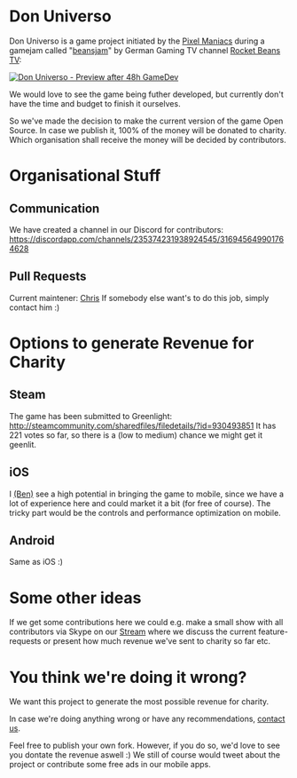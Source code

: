 # Don Universo

Don Universo is a game project initiated by the [Pixel Maniacs](https://twitter.com/pixel_maniacs) during a gamejam called "[beansjam](http://jams.gamejolt.io/beansjam)" by German Gaming TV channel [Rocket Beans TV](https://www.rocketbeans.tv):

[![Don Universo - Preview after 48h GameDev](http://pixel-maniacs.com/uploads/donuniverso2.gif)](http://www.youtube.com/watch?v=R9mJScr46g8)

We would love to see the game being futher developed, but currently don't have the time and budget to finish it ourselves.

So we've made the decision to make the current version of the game Open Source.
In case we publish it, 100% of the money will be donated to charity.
Which organisation shall receive the money will be decided by contributors.

# Organisational Stuff

## Communication

We have created a channel in our Discord for contributors:
https://discordapp.com/channels/235374231938924545/316945649901764628

## Pull Requests

Current maintener: [Chris](https://twitter.com/hinzundcode)
If somebody else want's to do this job, simply contact him :)

# Options to generate Revenue for Charity

## Steam

The game has been submitted to Greenlight:
http://steamcommunity.com/sharedfiles/filedetails/?id=930493851
It has 221 votes so far, so there is a (low to medium) chance we might get it geenlit.

## iOS

I [(Ben)](https://twitter.com/blochmann) see a high potential in bringing the game to mobile, since we have a lot of experience here and could market it a bit (for free of course).
The tricky part would be the controls and performance optimization on mobile.

## Android

Same as iOS :)

# Some other ideas

If we get some contributions here we could e.g. make a small show with all contributors via Skype on our [Stream](https://www.twitch.tv/pixel_maniacs) where
we discuss the current feature-requests or present how much revenue we've sent to charity so far etc.

# You think we're doing it wrong?

We want this project to generate the most possible revenue for charity.

In case we're doing anything wrong or have any recommendations, [contact us](https://twitter.com/pixel_maniacs).

Feel free to publish your own fork. However, if you do so, we'd love to see you dontate the revenue aswell :)
We still of course would tweet about the project or contribute some free ads in our mobile apps.


